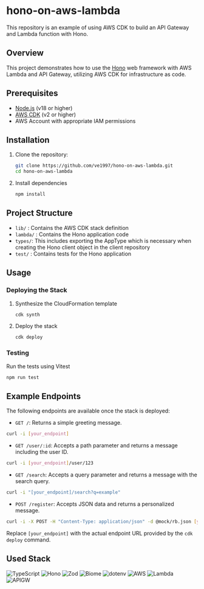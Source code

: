 # hono-on-aws-lambda

This repository is an example of using AWS CDK to build an API Gateway and Lambda function with Hono.

## Overview

This project demonstrates how to use the [Hono](https://hono.dev/top) web framework with AWS Lambda and API Gateway, utilizing AWS CDK for infrastructure as code.

## Prerequisites

- [Node.js](https://nodejs.org/) (v18 or higher)
- [AWS CDK](https://aws.amazon.com/cdk/) (v2 or higher)
- AWS Account with appropriate IAM permissions

## Installation

1. Clone the repository:

   ```sh
   git clone https://github.com/ve1997/hono-on-aws-lambda.git
   cd hono-on-aws-lambda
   ```
2. Install dependencies
   ```sh
   npm install
   ```

## Project Structure

- `lib/` : Contains the AWS CDK stack definition
- `lambda/` : Contains the Hono application code
- `types/`: This includes exporting the AppType which is necessary when creating the Hono client object in the client repository
- `test/` : Contains tests for the Hono application

## Usage

### Deploying the Stack

1. Synthesize the CloudFormation template
   ```sh
   cdk synth
   ```
2. Deploy the stack
   ```sh
   cdk deploy
   ```

### Testing

Run the tests using Vitest
```sh
npm run test
```

## Example Endpoints

The following endpoints are available once the stack is deployed:

- `GET /`: Returns a simple greeting message.
```sh
curl -i [your_endpoint]
```
- `GET /user/:id`: Accepts a path parameter and returns a message including the user ID.
```sh
curl -i [your_endpoint]/user/123
```
- `GET /search`: Accepts a query parameter and returns a message with the search query.
```sh
curl -i "[your_endpoint]/search?q=example"
```
- `POST /register`: Accepts JSON data and returns a personalized message.
```sh
curl -i -X POST -H "Content-Type: application/json" -d @mock/rb.json [your_endpoint]/register
```

Replace `[your_endpoint]` with the actual endpoint URL provided by the `cdk deploy` command.

## Used Stack

![TypeScript](https://img.shields.io/badge/typescript-3178C6?style=for-the-badge&logo=typescript&logoColor=white)
![Hono](https://img.shields.io/badge/hono-E36002?style=for-the-badge&logo=hono&logoColor=white)
![Zod](https://img.shields.io/badge/zod-3E67B1?style=for-the-badge&logo=zod&logoColor=white)
![Biome](https://img.shields.io/badge/biome-60A5FA?style=for-the-badge&logo=biome&logoColor=white)
![dotenv](https://img.shields.io/badge/dotenv-ECD53F?style=for-the-badge&logo=dotenv&logoColor=white)
![AWS](https://img.shields.io/badge/aws-232F3E?style=for-the-badge&logo=amazonwebservices&logoColor=white)
![Lambda](https://img.shields.io/badge/lambda-FF9900?style=for-the-badge&logo=awslambda&logoColor=white)
![APIGW](https://img.shields.io/badge/apigw-FF4F8B?style=for-the-badge&logo=amazonapigateway&logoColor=white)
